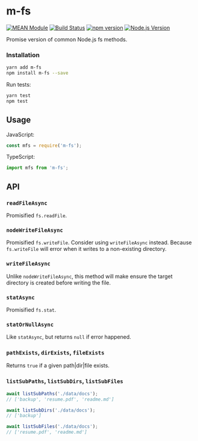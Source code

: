 # m-fs

[![MEAN Module](https://img.shields.io/badge/MEAN%20Module-TypeScript-blue.svg)](https://github.com/mgenware/MEAN-Module)
[![Build Status](https://travis-ci.org/mgenware/m-fs.svg?branch=master)](http://travis-ci.org/mgenware/m-fs)
[![npm version](https://badge.fury.io/js/m-fs.svg)](https://badge.fury.io/js/m-fs)
[![Node.js Version](http://img.shields.io/node/v/m-fs.svg)](https://nodejs.org)

Promise version of common Node.js fs methods.

### Installation
```bash
yarn add m-fs
npm install m-fs --save
```

Run tests:
```bash
yarn test
npm test
```

## Usage
JavaScript:
```javascript
const mfs = require('m-fs');
```

TypeScript:
```typescript
import mfs from 'm-fs';
```

## API
### `readFileAsync`
Promisified `fs.readFile`.

### `nodeWriteFileAsync`
Promisified `fs.writeFile`. Consider using `writeFileAsync` instead. Because `fs.writeFile` will error when it writes to a non-existing directory.

### `writeFileAsync`
Unlike `nodeWriteFileAsync`, this method will make ensure the target directory is created before writing the file.

### `statAsync`
Promisified `fs.stat`.

### `statOrNullAsync`
Like `statAsync`, but returns `null` if error happened.

### `pathExists`, `dirExists`, `fileExists`
Returns `true` if a given path|dir|file exists.

### `listSubPaths`, `listSubDirs`, `listSubFiles`
```javascript
await listSubPaths('./data/docs');
// ['backup', 'resume.pdf', 'readme.md']

await listSubDirs('./data/docs');
// ['backup']

await listSubFiles('./data/docs');
// ['resume.pdf', 'readme.md']
```
